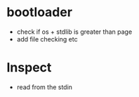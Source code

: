 # bootloader

- check if os + stdlib is greater than page
- add file checking etc

# Inspect

- read from the stdin
